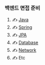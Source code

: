 ### 백엔드 면접 준비

1. ✍️ [Java](JAVA.md)
2. ✍️ [Spring](SPRING.md)
3. ✍️ [JPA](JPA.md)
4. ✍️ [Database](DATABASE.md)
5. ✍️ [Network](NETWORK.md)
6. ✍️ Etc
